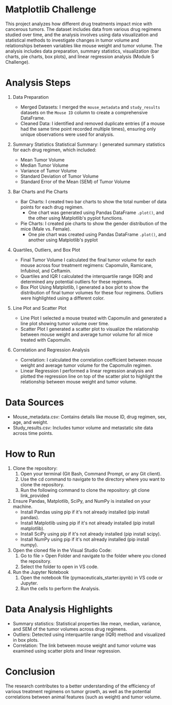 # Matplotlib Challenge

This project analyzes how different drug treatments impact mice with cancerous tumors. The dataset includes data from various drug regimens studied over time, and the analysis involves using data visualization and statistical methods to investigate changes in tumor volume and relationships between variables like mouse weight and tumor volume.
The analysis includes data preparation, summary statistics, visualization (bar charts, pie charts, box plots), and linear regression analysis (Module 5 Challenge).

# Analysis Steps

1. Data Preparation
   - Merged Datasets: I merged the `mouse_metadata` and `study_results` datasets on the `Mouse ID` column to create a comprehensive DataFrame.
   - Cleaned Data: I identified and removed duplicate entries (if a mouse had the same time point recorded multiple times), ensuring only unique observations were used for analysis.

2. Summary Statistics
   Statistical Summary: I generated summary statistics for each drug regimen, which included:
     - Mean Tumor Volume
     - Median Tumor Volume
     - Variance of Tumor Volume
     - Standard Deviation of Tumor Volume
     - Standard Error of the Mean (SEM) of Tumor Volume

3. Bar Charts and Pie Charts
    - Bar Charts: I created two bar charts to show the total number of data points for each drug regimen.
       - One chart was generated using Pandas DataFrame `.plot()`, and the other using Matplotlib's pyplot functions.
    - Pie Charts: I created pie charts to show the gender distribution of the mice (Male vs. Female).
        - One pie chart was created using Pandas DataFrame `.plot()`, and another using Matplotlib's pyplot

4. Quartiles, Outliers, and Box Plot
    - Final Tumor Volume I calculated the final tumor volume for each mouse across four treatment regimens: Capomulin, Ramicane, Infubinol, and Ceftamin.
    - Quartiles and IQR I calculated the interquartile range (IQR) and determined any potential outliers for these regimens.
    - Box Plot Using Matplotlib, I generated a box plot to show the distribution of final tumor volumes for these four regimens. Outliers were highlighted using a different color.

5. Line Plot and Scatter Plot
   - Line Plot I selected a mouse treated with Capomulin and generated a line plot showing tumor volume over time.
   - Scatter Plot I generated a scatter plot to visualize the relationship between mouse weight and average tumor volume for all mice treated with Capomulin.

6. Correlation and Regression Analysis
   - Correlation: I calculated the correlation coefficient between mouse weight and average tumor volume for the Capomulin regimen.
   - Linear Regression I performed a linear regression analysis and plotted the regression line on top of the scatter plot to highlight the relationship between mouse weight and tumor volume.

# Data Sources
- Mouse_metadata.csv: Contains details like mouse ID, drug regimen, sex, age, and weight.
- Study_results.csv: Includes tumor volume and metastatic site data across time points.

# How to Run
   1. Clone the repository:
       1. Open your terminal (Git Bash, Command Prompt, or any Git client).
       2. Use the cd command to navigate to the directory where you want to clone the repository.
       3. Run the following command to clone the repository: git clone link_provided
  2. Ensure Pandas, Matplotlib, SciPy, and NumPy is installed on your machine.
     - Install Pandas using pip if it's not already installed (pip install pandas).
     - Install Matplotlib using pip if it's not already installed (pip install matplotlib).
     - Install SciPy using pip if it's not already installed (pip install scipy).
     - Install NumPy using pip if it's not already installed (pip install numpy).
  3. Open the cloned file in the Visual Studio Code:
       1. Go to file > Open Folder and navigate to the folder where you cloned the repository.
       2. Select the folder to open in VS code.
  4. Run the Jupyter Notebook
     1. Open the notebook file (pymaceuticals_starter.ipynb) in VS code or Jupyter.
     2. Run the cells to perform the Analysis.

# Data Analysis Highlights
- Summary statistics: Statistical properties like mean, median, variance, and SEM of the tumor volumes across drug regimens.
- Outliers: Detected using interquartile range (IQR) method and visualized in box plots.
- Correlation: The link between mouse weight and tumor volume was examined using scatter plots and linear regression.

# Conclusion
The research contributes to a better understanding of the efficiency of various treatment regimens on tumor growth, as well as the potential correlations between animal features (such as weight) and tumor volume.
